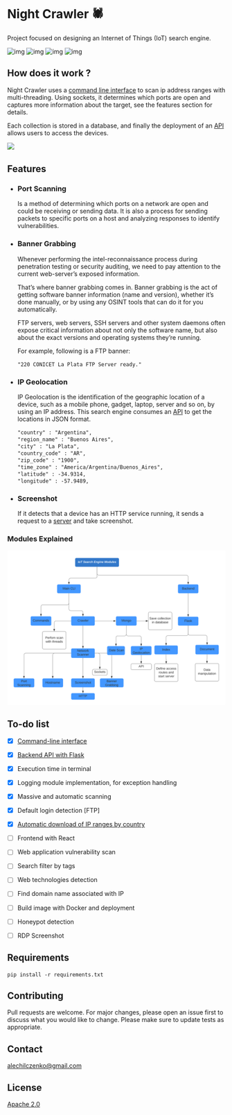# Night Crawler :spider:
Project focused on designing an Internet of Things (IoT) search engine.

![img](https://img.shields.io/badge/Flask-000000?style=for-the-badge&logo=flask&logoColor=white)
![img](https://img.shields.io/badge/Python-3776AB?style=for-the-badge&logo=python&logoColor=white)
![img](https://img.shields.io/badge/MongoDB-4EA94B?style=for-the-badge&logo=mongodb&logoColor=white)
![img](https://img.shields.io/badge/React-20232A?style=for-the-badge&logo=react&logoColor=61DAFB)


## How does it work ?

Night Crawler uses a [command line interface](https://github.com/alechilczenko/Night-Crawler/tree/main/python_modules) to scan ip address ranges with multi-threading. Using sockets, it determines which ports are open and captures more information about the target, see the features section for details.

Each collection is stored in a database, and finally the deployment of an [API](https://github.com/alechilczenko/Night-Crawler/tree/main/flask) allows users to access the devices.

<a href="https://asciinema.org/a/4s6bDDZDVYlKf1Xdnb3o0y3Up" target="_blank"><img src="https://asciinema.org/a/4s6bDDZDVYlKf1Xdnb3o0y3Up.svg" width="500"/></a>

## Features

- ### Port Scanning
  Is a method of determining which ports on a network are open and could be receiving or sending data. It is also a process for sending packets to specific ports on a host and     analyzing responses to identify vulnerabilities.
  
- ### Banner Grabbing
  Whenever performing the intel-reconnaissance process during penetration testing or security auditing, we need to pay attention to the current web-server’s exposed               information.

  That’s where banner grabbing comes in. Banner grabbing is the act of getting software banner information (name and version), whether it’s done manually, or by using any OSINT   tools that can do it for you automatically.

  FTP servers, web servers, SSH servers and other system daemons often expose critical information about not only the software name, but also about the exact versions and         operating systems they’re running.
  
  For example, following is a FTP banner:
  ```
  "220 CONICET La Plata FTP Server ready."
  ```

- ### IP Geolocation
  IP Geolocation is the identification of the geographic location of a device, such as a mobile phone, gadget, laptop, server and so on, by using an IP address.
  This search engine consumes an [API](https://freegeoip.app) to get the locations in JSON format.
  ```
  "country" : "Argentina",
  "region_name" : "Buenos Aires",
  "city" : "La Plata",
  "country_code" : "AR",
  "zip_code" : "1900",
  "time_zone" : "America/Argentina/Buenos_Aires",
  "latitude" : -34.9314,
  "longitude" : -57.9489,
  ```
- ### Screenshot
  If it detects that a device has an HTTP service running, it sends a request to a [server](https://github.com/GoogleChrome/rendertron) and take screenshot.

### Modules Explained 
<img src="images/iot.svg" width="800" />

## To-do list

- [x] [Command-line interface](https://github.com/alechilczenko/Night-Crawler/tree/main/python_modules)
- [x] [Backend API with Flask](https://github.com/alechilczenko/Night-Crawler/tree/main/flask)
- [x] Execution time in terminal
- [x] Logging module implementation, for exception handling
- [x] Massive and automatic scanning
- [x] Default login detection [FTP]
- [x] [Automatic download of IP ranges by country](https://github.com/alechilczenko/Night-Crawler/blob/main/ranges/ranges.py) 
- [ ] Frontend with React
- [ ] Web application vulnerability scan
- [ ] Search filter by tags
- [ ] Web technologies detection
- [ ] Find domain name associated with IP
- [ ] Build image with Docker and deployment
- [ ] Honeypot detection
- [ ] RDP Screenshot


## Requirements
 ```
 pip install -r requirements.txt
 ```
## Contributing

Pull requests are welcome. For major changes, please open an issue first to discuss what you would like to change.
Please make sure to update tests as appropriate.

## Contact

alechilczenko@gmail.com

## License

[Apache 2.0](http://www.apache.org/licenses/LICENSE-2.0.html)
